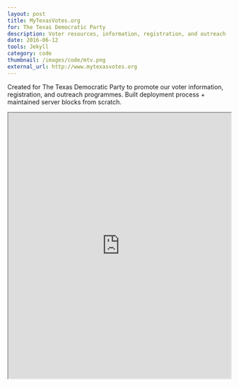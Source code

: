 ```yaml
---
layout: post
title: MyTexasVotes.org
for: The Texas Democratic Party
description: Voter resources, information, registration, and outreach
date: 2016-06-12
tools: Jekyll
category: code
thumbnail: /images/code/mtv.png
external_url: http://www.mytexasvotes.org
---
```

Created for The Texas Democratic Party to promote our voter information, registration, and outreach programmes. Built deployment process + maintained server blocks from scratch.

<iframe src="http://www.mytexasvotes.org" height="600px" width="100%"></iframe>